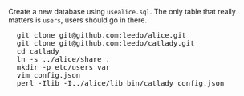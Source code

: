 Create a new database using `usealice.sql`. The only table
that really matters is `users`, users should go in there.

<pre>
  git clone git@github.com:leedo/alice.git
  git clone git@github.com:leedo/catlady.git
  cd catlady
  ln -s ../alice/share .
  mkdir -p etc/users var
  vim config.json
  perl -Ilib -I../alice/lib bin/catlady config.json
</pre>
